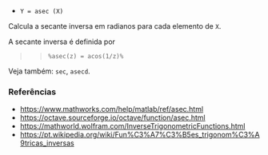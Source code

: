 - `Y = asec (X)`

Calcula a secante inversa em radianos para cada elemento de `X`.

A secante inversa é definida por

> > `%asec(z) = acos(1/z)%`

Veja também: `sec`, `asecd`.

### Referências

- https://www.mathworks.com/help/matlab/ref/asec.html
- https://octave.sourceforge.io/octave/function/asec.html
- https://mathworld.wolfram.com/InverseTrigonometricFunctions.html
- https://pt.wikipedia.org/wiki/Fun%C3%A7%C3%B5es_trigonom%C3%A9tricas_inversas
